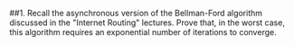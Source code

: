 ##1. Recall the asynchronous version of the Bellman-Ford algorithm discussed in the "Internet Routing" lectures. Prove that, in the worst case, this algorithm requires an exponential number of iterations to converge.
